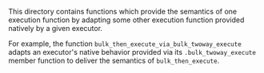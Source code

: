 This directory contains functions which provide the semantics of one execution function by adapting some other execution function provided natively by a given executor.

For example, the function `bulk_then_execute_via_bulk_twoway_execute` adapts an executor's native behavior provided via its `.bulk_twoway_execute` member function to deliver the semantics of `bulk_then_execute`.

